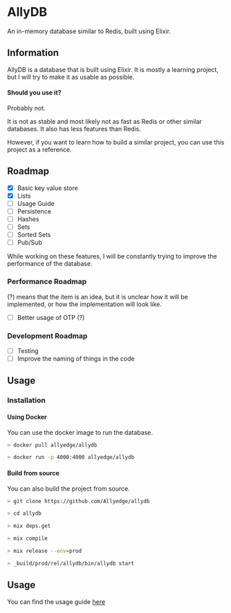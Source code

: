 # AllyDB

An in-memory database similar to Redis, built using Elixir.

## Information

AllyDB is a database that is built using Elixir. It is mostly a learning project, but I will try to make it as usable as possible.

#### Should you use it?

Probably not.

It is not as stable and most likely not as fast as Redis or other similar databases.
It also has less features than Redis.

However, if you want to learn how to build a similar project, you can use this project as a reference.

## Roadmap

- [x] Basic key value store
- [x] Lists
- [ ] Usage Guide
- [ ] Persistence
- [ ] Hashes
- [ ] Sets
- [ ] Sorted Sets
- [ ] Pub/Sub

While working on these features, I will be constantly trying to improve the performance of the database.

### Performance Roadmap

(?) means that the item is an idea, but it is unclear how it will be implemented, or how the implementation will look like.

- [ ] Better usage of OTP (?)

### Development Roadmap

- [ ] Testing
- [ ] Improve the naming of things in the code

## Usage

### Installation

#### Using Docker

You can use the docker image to run the database.

```sh
> docker pull allyedge/allydb

> docker run -p 4000:4000 allyedge/allydb
```

#### Build from source

You can also build the project from source.

```sh
> git clone https://github.com/Allyedge/allydb

> cd allydb

> mix deps.get

> mix compile

> mix release --env=prod

> _build/prod/rel/allydb/bin/allydb start
```

## Usage

You can find the usage guide [here](docs/USAGE.md)
